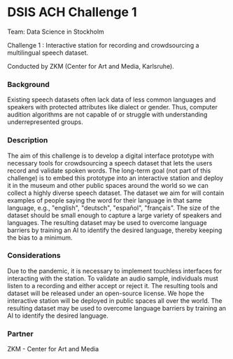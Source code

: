 # DSIS ACH Challenge 1

Team: Data Science in Stockholm

Challenge 1 : Interactive station for recording and crowdsourcing a multilingual speech dataset.

Conducted by ZKM (Center for Art and Media, Karlsruhe).  

### Background

Existing speech datasets often lack data of less common languages and speakers with protected attributes like dialect or gender. Thus, computer audition algorithms are not capable of or struggle with understanding underrepresented groups.    

### Description

The aim of this challenge is to develop a digital interface prototype with necessary tools for crowdsourcing a speech dataset that lets the users record and validate spoken words. 
The long-term goal (not part of this challenge) is to embed this prototype into an interactive station and deploy it in the museum and other public spaces around the world so we can collect a highly diverse speech dataset. The dataset we aim for will contain examples of people saying the word for their language in that same language, e.g., "english", "deutsch", "español", "français". The size of the dataset should be small enough to capture a large variety of speakers and languages. The resulting dataset may be used to overcome language barriers by training an AI to identify the desired language, thereby keeping the bias to a minimum. 

### Considerations

Due to the pandemic, it is necessary to implement touchless interfaces for interacting with the station. To validate an audio sample, individuals must listen to a recording and either accept or reject it. The resulting tools and dataset will be released under an open-source license. We hope the interactive station will be deployed in public spaces all over the world. The resulting dataset may be used to overcome language barriers by training an AI to identify the desired language. 

### Partner

ZKM - Center for Art and Media

